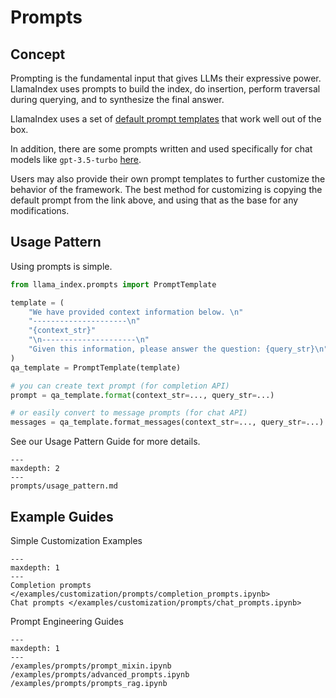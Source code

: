 # Prompts

## Concept

Prompting is the fundamental input that gives LLMs their expressive power. LlamaIndex uses prompts to build the index, do insertion,
perform traversal during querying, and to synthesize the final answer.

LlamaIndex uses a set of [default prompt templates](https://github.com/jerryjliu/llama_index/blob/main/llama_index/prompts/default_prompts.py) that work well out of the box.

In addition, there are some prompts written and used specifically for chat models like `gpt-3.5-turbo` [here](https://github.com/jerryjliu/llama_index/blob/main/llama_index/prompts/chat_prompts.py).

Users may also provide their own prompt templates to further customize the behavior of the framework. The best method for customizing is copying the default prompt from the link above, and using that as the base for any modifications.

## Usage Pattern

Using prompts is simple.

```python
from llama_index.prompts import PromptTemplate

template = (
    "We have provided context information below. \n"
    "---------------------\n"
    "{context_str}"
    "\n---------------------\n"
    "Given this information, please answer the question: {query_str}\n"
)
qa_template = PromptTemplate(template)

# you can create text prompt (for completion API)
prompt = qa_template.format(context_str=..., query_str=...)

# or easily convert to message prompts (for chat API)
messages = qa_template.format_messages(context_str=..., query_str=...)
```

See our Usage Pattern Guide for more details.

```{toctree}
---
maxdepth: 2
---
prompts/usage_pattern.md
```

## Example Guides

Simple Customization Examples

```{toctree}
---
maxdepth: 1
---
Completion prompts </examples/customization/prompts/completion_prompts.ipynb>
Chat prompts </examples/customization/prompts/chat_prompts.ipynb>
```

Prompt Engineering Guides

```{toctree}
---
maxdepth: 1
---
/examples/prompts/prompt_mixin.ipynb
/examples/prompts/advanced_prompts.ipynb
/examples/prompts/prompts_rag.ipynb
```

